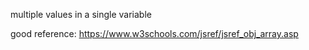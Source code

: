 multiple values in a single variable


good reference: https://www.w3schools.com/jsref/jsref_obj_array.asp